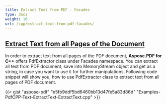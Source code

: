```yaml
---
title: Extract Text from PDF - Facades
type: docs
weight: 10
url: /cpp/extract-text-from-pdf-facades/
---
```


## <ins>**Extract Text from all Pages of the Document**
In order to extract text from all pages of the PDF document, **Aspose.PDF for C++** offers PdfExtractor class under Facades namespace. You can extract all text from PDF document, save into MemoryStream object and get as a string, in case you want to use it for further manipulations. Following code snippet will show you, how to use PdfExtractor class to extract text from all pages of PDF document.



{{< gist "aspose-pdf" "e5fb9ddf5bd6460bb13d47fe5a83d86d" "Examples-PdfCPP-Text-ExtractText-ExtractText.cpp" >}}
